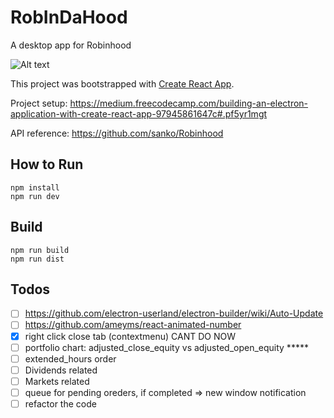 # RobInDaHood
A desktop app for Robinhood

![Alt text](http://imgur.com/UYlM9FL)

This project was bootstrapped with [Create React App](https://github.com/facebookincubator/create-react-app).

Project setup: https://medium.freecodecamp.com/building-an-electron-application-with-create-react-app-97945861647c#.pf5yr1mgt

API reference: https://github.com/sanko/Robinhood

## How to Run
```shell
npm install
npm run dev
```

## Build
```shell
npm run build
npm run dist
```

## Todos
- [ ] https://github.com/electron-userland/electron-builder/wiki/Auto-Update
- [ ] https://github.com/ameyms/react-animated-number
- [x] right click close tab (contextmenu) CANT DO NOW
- [ ] portfolio chart: adjusted_close_equity vs adjusted_open_equity *****
- [ ] extended_hours order
- [ ] Dividends related
- [ ] Markets related
- [ ] queue for pending oreders, if completed => new window notification
- [ ] refactor the code
